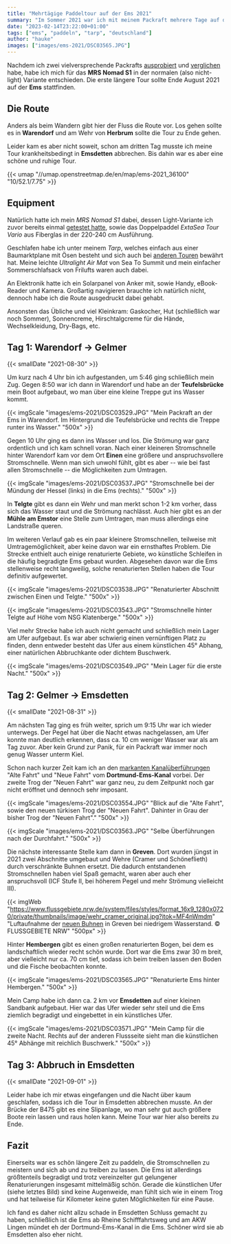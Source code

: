```yaml
---
title: "Mehrtägige Paddeltour auf der Ems 2021"
summary: "Im Sommer 2021 war ich mit meinem Packraft mehrere Tage auf der Ems unterwegs. Leider musste ich die Tour vorzeitig abbrechen, aber ich konnte trotzdem einige Eindrücke sammeln und möchte hier davon berichten."
date: "2023-02-14T23:22:00+01:00"
tags: ["ems", "paddeln", "tarp", "deutschland"]
author: "hauke"
images: ["images/ems-2021/DSC03565.JPG"]
---
```


Nachdem ich zwei vielversprechende Packrafts [ausprobiert](/de/posts/dove-gose-elbe-rebel-2k) und [verglichen](/de/posts/comparison-rebel-2k-nomad-s1) habe, habe ich mich für das **MRS Nomad S1** in der normalen (also nicht-light) Variante entschieden.
Die erste längere Tour sollte Ende August 2021 auf der **Ems** stattfinden.

## Die Route

Anders als beim Wandern gibt hier der Fluss die Route vor.
Los gehen sollte es in **Warendorf** und am Wehr von **Herbrum** sollte die Tour zu Ende gehen.

Leider kam es aber nicht soweit, schon am dritten Tag musste ich meine Tour krankheitsbedingt in **Emsdetten** abbrechen.
Bis dahin war es aber eine schöne und ruhige Tour.

{{< umap "//umap.openstreetmap.de/en/map/ems-2021_36100" "10/52.1/7.75" >}}

## Equipment

Natürlich hatte ich mein *MRS Nomad S1* dabei, dessen Light-Variante ich zuvor bereits einmal [getestet hatte](/de/posts/comparison-rebel-2k-nomad-s1/), sowie das Doppelpaddel *ExtaSea Tour Vario* aus Fiberglas in der 220-240 cm Ausführung.

Geschlafen habe ich unter meinem *Tarp*, welches einfach aus einer Baumarktplane mit Ösen besteht und sich auch bei [anderen Touren](/de/posts/thueringer-wald-2022-report/) bewährt hat.
Meine leichte *Ultralight Air Mat* von Sea To Summit und mein einfacher Sommerschlafsack von Frilufts waren auch dabei.

An Elektronik hatte ich ein Solarpanel von Anker mit, sowie Handy, eBook-Reader und Kamera.
Großartig navigieren brauchte ich natürlich nicht, dennoch habe ich die Route ausgedruckt dabei gehabt.

Ansonsten das Übliche und viel Kleinkram: Gaskocher, Hut (schließlich war noch Sommer), Sonnencreme, Hirschtalgcreme für die Hände, Wechselkleidung, Dry-Bags, etc.

## Tag 1: Warendorf → Gelmer
{{< smallDate "2021-08-30" >}}

Um kurz nach 4 Uhr bin ich aufgestanden, um 5:46 ging schließlich mein Zug.
Gegen 8:50 war ich dann in Warendorf und habe an der **Teufelsbrücke** mein Boot aufgebaut, wo man über eine kleine Treppe gut ins Wasser kommt.

{{< imgScale "images/ems-2021/DSC03529.JPG" "Mein Packraft an der Ems in Warendorf. Im Hintergrund die Teufelsbrücke und rechts die Treppe runter ins Wasser." "500x" >}}

Gegen 10 Uhr ging es dann ins Wasser und los.
Die Strömung war ganz ordentlich und ich kam schnell voran. Nach einer kleineren Stromschnelle hinter Warendorf kam vor dem Ort **Einen** eine größere und anspruchsvollere Stromschnelle.
Wenn man sich unwohl fühlt, gibt es aber -- wie bei fast allen Stromschnelle -- die Möglichkeiten zum Umtragen.

{{< imgScale "images/ems-2021/DSC03537.JPG" "Stromschnelle bei der Mündung der Hessel (links) in die Ems (rechts)." "500x" >}}

In **Telgte** gibt es dann ein Wehr und man merkt schon 1-2 km vorher, dass sich das Wasser staut und die Strömung nachlässt.
Auch hier gibt es an der **Mühle am Emstor** eine Stelle zum Umtragen, man muss allerdings eine Landstraße queren.

Im weiteren Verlauf gab es ein paar kleinere Stromschnellen, teilweise mit Umtragemöglichkeit, aber keine davon war ein ernsthaftes Problem.
Die Strecke enthielt auch einige renaturierte Gebiete, wo künstliche Schleifen in die häufig begradigte Ems gebaut wurden.
Abgesehen davon war die Ems stellenweise recht langweilig, solche renaturierten Stellen haben die Tour definitiv aufgewertet.

{{< imgScale "images/ems-2021/DSC03538.JPG" "Renaturierter Abschnitt zwischen Einen und Telgte." "500x" >}}

{{< imgScale "images/ems-2021/DSC03543.JPG" "Stromschnelle hinter Telgte auf Höhe vom NSG Klatenberge." "500x" >}}

Viel mehr Strecke habe ich auch nicht gemacht und schließlich mein Lager am Ufer aufgebaut.
Es war aber schwierig einen vernünftigen Platz zu finden, denn entweder besteht das Ufer aus einem künstlichen 45° Abhang, einer natürlichen Abbruchkante oder dichtem Buschwerk.

{{< imgScale "images/ems-2021/DSC03549.JPG" "Mein Lager für die erste Nacht." "500x" >}}

## Tag 2: Gelmer → Emsdetten
{{< smallDate "2021-08-31" >}}

Am nächsten Tag ging es früh weiter, sprich um 9:15 Uhr war ich wieder unterwegs.
Der Pegel hat über die Nacht etwas nachgelassen, am Ufer konnte man deutlich erkennen, dass ca. 10 cm weniger Wasser war als am Tag zuvor.
Aber kein Grund zur Panik, für ein Packraft war immer noch genug Wasser unterm Kiel.

Schon nach kurzer Zeit kam ich an den [markanten Kanalüberführungen](https://de.wikipedia.org/wiki/Kanal%C3%BCberf%C3%BChrung_M%C3%BCnster-Gelmer) "Alte Fahrt" und "Neue Fahrt" vom **Dortmund-Ems-Kanal** vorbei.
Der zweite Trog der "Neuen Fahrt" war ganz neu, zu dem Zeitpunkt noch gar nicht eröffnet und dennoch sehr imposant.

{{< imgScale "images/ems-2021/DSC03554.JPG" "Blick auf die \"Alte Fahrt\", sowie den neuen türkisen Trog der \"Neuen Fahrt\". Dahinter in Grau der bisher Trog der \"Neuen Fahrt\"." "500x" >}}

{{< imgScale "images/ems-2021/DSC03563.JPG" "Selbe Überführungen nach der Durchfahrt." "500x" >}}

Die nächste interessante Stelle kam dann in **Greven**.
Dort wurden jüngst in 2021 zwei Abschnitte umgebaut und Wehre (Cramer und Schöneflieth) durch verschränkte Buhnen ersetzt.
Die dadurch entstandenen Stromschnellen haben viel Spaß gemacht, waren aber auch eher anspruchsvoll (ICF Stufe II, bei höherem Pegel und mehr Strömung vielleicht III).

{{< imgWeb "https://www.flussgebiete.nrw.de/system/files/styles/format_16x9_1280x0720/private/thumbnails/image/wehr_cramer_original.jpg?itok=MF4nWmdm" "Luftaufnahme der [neuen Buhnen](https://www.flussgebiete.nrw.de/ems-bei-greven-herstellung-der-durchgaengigkeit-9186) in Greven bei niedrigem Wasserstand. © FLUSSGEBIETE NRW" "500px" >}}

Hinter **Hembergen** gibt es einen großen renaturierten Bogen, bei dem es landschaftlich wieder recht schön wurde.
Dort war die Ems zwar 30 m breit, aber vielleicht nur ca. 70 cm tief, sodass ich beim treiben lassen den Boden und die Fische beobachten konnte.

{{< imgScale "images/ems-2021/DSC03565.JPG" "Renaturierte Ems hinter Hembergen." "500x" >}}

Mein Camp habe ich dann ca. 2 km vor **Emsdetten** auf einer kleinen Sandbank aufgebaut.
Hier war das Ufer wieder sehr steil und die Ems ziemlich begradigt und eingebettet in ein künstliches Ufer.

{{< imgScale "images/ems-2021/DSC03571.JPG" "Mein Camp für die zweite Nacht. Rechts auf der anderen Flussseite sieht man die künstlichen 45° Abhänge mit reichlich Buschwerk." "500x" >}}

## Tag 3: Abbruch in Emsdetten
{{< smallDate "2021-09-01" >}}

Leider habe ich mir etwas eingefangen und die Nacht über kaum geschlafen, sodass ich die Tour in Emsdetten abbrechen musste.
An der Brücke der B475 gibt es eine Slipanlage, wo man sehr gut auch größere Boote rein lassen und raus holen kann.
Meine Tour war hier also bereits zu Ende.

## Fazit

Einerseits war es schön längere Zeit zu paddeln, die Stromschnellen zu meistern und sich ab und zu treiben zu lassen.
Die Ems ist allerdings größtenteils begradigt und trotz vereinzelter gut gelungener Renaturierungen insgesamt mittelmäßig schön.
Gerade die künstlichen Ufer (siehe letztes Bild) sind keine Augenweide, man fühlt sich wie in einem Trog und hat teilweise für Kilometer keine guten Möglichkeiten für eine Pause.

Ich fand es daher nicht allzu schade in Emsdetten Schluss gemacht zu haben, schließlich ist die Ems ab Rheine Schifffahrtsweg und am AKW Lingen mündet eh der Dortmund-Ems-Kanal in die Ems.
Schöner wird sie ab Emsdetten also eher nicht.
